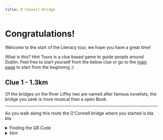 ```yaml
---
title: O Connell Bridge
---
```


# Congratulations!

Welcome to the start of the Literacy tour, we hope you have a great time!

What is this? Hint Tours is a clue based game to guide people around Dublin. Feel free to start yourself from the below clue or go to the [main page](https://www.hinttours.com/) to start from the beginning :)

## Clue 1 - 1.3km

Of the bridges on the River Liffey two are named after famous novelists, the bridge you seek is more musical than a open Book.  

---

As you walk along this route the O'Connell bridge where you started is bla bla  


<details>
<summary>
Finding the QR Code</summary>On the south of the bridge, a pole which controls the flow of the two wheelers.
<details><summary>Can't find the QR Code?</summary>
Occasionally they will disappear but you can Click here for next <a href="https://www.hinttours.com/jwuy">clue</a> </details>
</details>


<details>
<summary>Hint</summary> A famous work of the Author Waiting for Godot

<details><summary>Spoiler</summary> Samuel Beckkett Bridge
<div class="mapouter"><div class="gmap_canvas"><iframe width="600" height="500" id="gmap_canvas" src="https://maps.google.com/maps?q=samuell%20beckett%20bridge&t=&z=13&ie=UTF8&iwloc=&output=embed" frameborder="0" scrolling="no" marginheight="0" marginwidth="0"></iframe><a href="https://www.whatismyip-address.com"></a><br><style>.mapouter{position:relative;text-align:right;height:500px;width:600px;}</style><a href="https://www.embedgooglemap.net">how to add map to website</a><style>.gmap_canvas {overflow:hidden;background:none!important;height:500px;width:600px;}</style></div></div>
</details>
